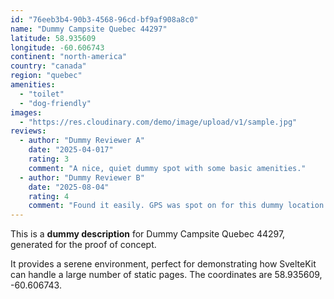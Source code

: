```yaml
---
id: "76eeb3b4-90b3-4568-96cd-bf9af908a8c0"
name: "Dummy Campsite Quebec 44297"
latitude: 58.935609
longitude: -60.606743
continent: "north-america"
country: "canada"
region: "quebec"
amenities:
  - "toilet"
  - "dog-friendly"
images:
  - "https://res.cloudinary.com/demo/image/upload/v1/sample.jpg"
reviews:
  - author: "Dummy Reviewer A"
    date: "2025-04-017"
    rating: 3
    comment: "A nice, quiet dummy spot with some basic amenities."
  - author: "Dummy Reviewer B"
    date: "2025-08-04"
    rating: 4
    comment: "Found it easily. GPS was spot on for this dummy location."
---
```


This is a **dummy description** for Dummy Campsite Quebec 44297, generated for the proof of concept.

It provides a serene environment, perfect for demonstrating how SvelteKit can handle a large number of static pages. The coordinates are 58.935609, -60.606743.
